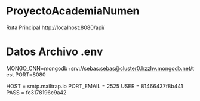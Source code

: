 # ProyectoAcademiaNumen
Ruta Principal http://localhost:8080/api/

# Datos Archivo .env
MONGO_CNN=mongodb+srv://sebas:sebas@cluster0.hzzhv.mongodb.net/test
PORT=8080

HOST = smtp.mailtrap.io
PORT_EMAIL = 2525
USER = 81466437f8b441
PASS = fc3178196c9a42

